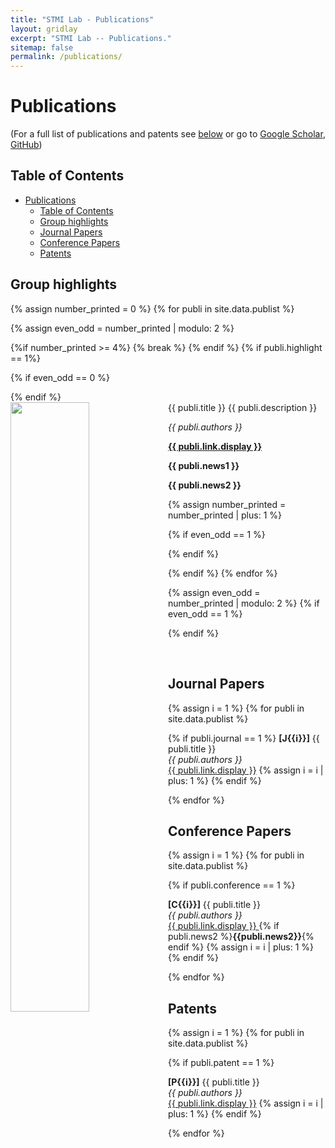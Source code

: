 ```yaml
---
title: "STMI Lab - Publications"
layout: gridlay
excerpt: "STMI Lab -- Publications."
sitemap: false
permalink: /publications/
---
```



# Publications

(For a full list of publications and patents see [below](#journal-papers) or go to [Google Scholar](https://scholar.google.ch/citations?user=TOAg4GkAAAAJ), [GitHub](https://github.com/stmilab))

## Table of Contents

- [Publications](#publications)
  - [Table of Contents](#table-of-contents)
  - [Group highlights](#group-highlights)
  - [Journal Papers](#journal-papers)
  - [Conference Papers](#conference-papers)
  - [Patents](#patents)

## Group highlights

{% assign number_printed = 0 %}
{% for publi in site.data.publist %}

{% assign even_odd = number_printed | modulo: 2 %}
<!-- We only keep the first 4 highlighted articles -->
{%if number_printed >= 4%}
{% break %}
{% endif %}
{% if publi.highlight == 1%}

{% if even_odd == 0 %}
<div class="row">
{% endif %}
<div class="col-sm-6 clearfix">
 <div class="well">
  <pubtit>{{ publi.title }}</pubtit>
  <img src="{{ site.url }}{{ site.baseurl }}/images/pubpic/{{ publi.image }}" class="img-responsive" width="50%" style="float: left" />
  <pubdesc>{{ publi.description }}</pubdesc>
  <p><em>{{ publi.authors }}</em></p>
  <p><strong><a href="{{ publi.link.url }}">{{ publi.link.display }}</a></strong></p>
  <p class="text-danger"><strong> {{ publi.news1 }}</strong></p>
  <p><b>{{ publi.news2 }}</b></p>
 </div>
</div>

{% assign number_printed = number_printed | plus: 1 %}

{% if even_odd == 1 %}
</div>
{% endif %}

{% endif %}
{% endfor %}

{% assign even_odd = number_printed | modulo: 2 %}
{% if even_odd == 1 %}
</div>
{% endif %}

<p> &nbsp; </p>

## Journal Papers
{% assign i = 1 %}
{% for publi in site.data.publist %}

  {% if publi.journal == 1 %}
  **\[J{{i}}\]** {{ publi.title }} <br />
  <em>{{ publi.authors }} </em><br /><a href="{{ publi.link.url }}">{{ publi.link.display }}</a>
  {% assign i = i | plus: 1 %}
  {% endif %}

{% endfor %}

## Conference Papers

{% assign i = 1 %}
{% for publi in site.data.publist %}

  {% if publi.conference == 1 %}

  **\[C{{i}}\]** {{ publi.title }} <br />
  <em>{{ publi.authors }} </em><br /><a href="{{ publi.link.url }}">{{ publi.link.display }} </a>
  {% if publi.news2 %}**{{publi.news2}}**{% endif %}
  {% assign i = i | plus: 1 %}
  {% endif %}

{% endfor %}

<!-- ## Workshops/Demos/Abstracts/Posters

{% for publi in site.data.publist %}

  {% if publi.workshop == 1 %}

  {{ publi.title }} <br />
  <em>{{ publi.authors }} </em><br /><a href="{{ publi.link.url }}">{{ publi.link.display }}</a>

  {% endif %}

{% endfor %} -->

## Patents

{% assign i = 1 %}
{% for publi in site.data.publist %}

  {% if publi.patent == 1 %}

  **\[P{{i}}\]** {{ publi.title }} <br />
  <em>{{ publi.authors }} </em><br /><a href="{{ publi.link.url }}">{{ publi.link.display }}</a>
  {% assign i = i | plus: 1 %}
  {% endif %}

{% endfor %}
